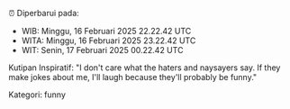 ⏰ Diperbarui pada:
- WIB: Minggu, 16 Februari 2025 22.22.42 UTC
- WITA: Minggu, 16 Februari 2025 23.22.42 UTC
- WIT: Senin, 17 Februari 2025 00.22.42 UTC

Kutipan Inspiratif:
"I don't care what the haters and naysayers say. If they make jokes about me, I'll laugh because they'll probably be funny."


Kategori: funny

